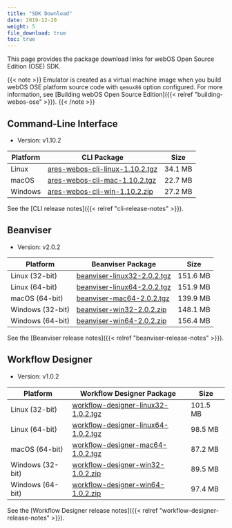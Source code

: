 ```yaml
---
title: "SDK Download"
date: 2019-12-20
weight: 5
file_download: true
toc: true
---
```


This page provides the package download links for webOS Open Source Edition (OSE) SDK.

{{< note >}}
Emulator is created as a virtual machine image when you build webOS OSE platform source code with `qemux86` option configured. For more information, see [Building webOS Open Source Edition]({{< relref "building-webos-ose" >}}).
{{< /note >}}

## Command-Line Interface

* Version: v1.10.2

|	Platform	|	CLI Package	|	Size	|
|-----------------------|-------------------|-----------|
|	Linux	|	<a href="javascript:" onclick="file_dn('CLI', 'Linux', 'ares-webos-cli-linux-1.10.2.tgz','https://webosose.s3.ap-northeast-2.amazonaws.com/tools/cli/v1.10.2/ares-webos-cli-linux-1.10.2.tgz');">ares-webos-cli-linux-1.10.2.tgz</a>	|	34.1 MB	|
|	macOS	|	<a href="javascript:" onclick="file_dn('CLI', 'macOS', 'ares-webos-cli-mac-1.10.2.tgz', 'https://webosose.s3.ap-northeast-2.amazonaws.com/tools/cli/v1.10.2/ares-webos-cli-mac-1.10.2.tgz');">ares-webos-cli-mac-1.10.2.tgz</a>	|	22.7 MB	|
|	Windows	|	<a href="javascript:" onclick="file_dn('CLI', 'Windows', 'ares-webos-cli-win-1.10.2.zip', 'https://webosose.s3.ap-northeast-2.amazonaws.com/tools/cli/v1.10.2/ares-webos-cli-win-1.10.2.zip');"> ares-webos-cli-win-1.10.2.zip</a>	|	27.2 MB	|

See the [CLI release notes]({{< relref "cli-release-notes" >}}).

## Beanviser

* Version: v2.0.2

|	Platform	|	Beanviser Package	|	Size	|
|-----------------------|-------------------|-----------|
|	Linux (32-bit)	|	<a href="javascript:" onclick="file_dn('Beanviser', 'Linux', 'beanviser-linux32-2.0.2.tgz', 'https://webosose.s3.ap-northeast-2.amazonaws.com/tools/beanviser/v2.0.2/beanviser-linux32-2.0.2.tgz');">beanviser-linux32-2.0.2.tgz</a>	|	151.6 MB	|
|	Linux (64-bit)	|	<a href="javascript:" onclick="file_dn('Beanviser', 'Linux', 'beanviser-linux64-2.0.2.tgz', 'https://webosose.s3.ap-northeast-2.amazonaws.com/tools/beanviser/v2.0.2/beanviser-linux64-2.0.2.tgz');">beanviser-linux64-2.0.2.tgz</a>	|	151.9 MB	|
|	macOS (64-bit)	|	<a href="javascript:" onclick="file_dn('Beanviser', 'macOS', 'beanviser-mac64-2.0.2.tgz', 'https://webosose.s3.ap-northeast-2.amazonaws.com/tools/beanviser/v2.0.2/beanviser-mac64-2.0.2.tgz');">beanviser-mac64-2.0.2.tgz</a>	|	139.9 MB	|
|	Windows	(32-bit) |	<a href="javascript:" onclick="file_dn('Beanviser', 'Windows', 'beanviser-win32-2.0.2.zip', 'https://webosose.s3.ap-northeast-2.amazonaws.com/tools/beanviser/v2.0.2/beanviser-win32-2.0.2.zip');">beanviser-win32-2.0.2.zip</a>	|	148.1 MB	|
|	Windows	(64-bit) |	<a href="javascript:" onclick="file_dn('Beanviser', 'Windows', 'beanviser-win64-2.0.2.zip', 'https://webosose.s3.ap-northeast-2.amazonaws.com/tools/beanviser/v2.0.2/beanviser-win64-2.0.2.zip');">beanviser-win64-2.0.2.zip</a>	|	156.4 MB	|

See the [Beanviser release notes]({{< relref "beanviser-release-notes" >}}).

## Workflow Designer

* Version: v1.0.2

|	Platform	|	Workflow Designer Package	|	Size	|
|-----------------------|-------------------|-----------|
|	Linux (32-bit)	|	<a href="javascript:" onclick="file_dn('Workflow Designer', 'Linux', 'workflow-designer-linux32-1.0.2.tgz', 'https://webosose.s3.ap-northeast-2.amazonaws.com/tools/workflow-designer/v1.0.2/workflow-designer-linux32-1.0.2.tgz');">workflow-designer-linux32-1.0.2.tgz</a>	|	101.5 MB	|
|	Linux (64-bit)	|	<a href="javascript:" onclick="file_dn('Workflow Designer', 'Linux', 'workflow-designer-linux64-1.0.2.tgz', 'https://webosose.s3.ap-northeast-2.amazonaws.com/tools/workflow-designer/v1.0.2/workflow-designer-linux64-1.0.2.tgz');">workflow-designer-linux64-1.0.2.tgz</a>	|	98.5 MB	|
|	macOS (64-bit)	|	<a href="javascript:" onclick="file_dn('Workflow Designer', 'macOS', 'workflow-designer-mac64-1.0.2.tgz', 'https://webosose.s3.ap-northeast-2.amazonaws.com/tools/workflow-designer/v1.0.2/workflow-designer-mac64-1.0.2.tgz');">workflow-designer-mac64-1.0.2.tgz</a>	|	87.2 MB	|
|	Windows	(32-bit) |	<a href="javascript:" onclick="file_dn('Workflow Designer', 'Windows', 'workflow-designer-win32-1.0.2.zip', 'https://webosose.s3.ap-northeast-2.amazonaws.com/tools/workflow-designer/v1.0.2/workflow-designer-win32-1.0.2.zip');">workflow-designer-win32-1.0.2.zip</a>	|	89.5 MB	|
|	Windows	(64-bit) |	<a href="javascript:" onclick="file_dn('Workflow Designer', 'Windows', 'workflow-designer-win64-1.0.2.zip', 'https://webosose.s3.ap-northeast-2.amazonaws.com/tools/workflow-designer/v1.0.2/workflow-designer-win64-1.0.2.zip');">workflow-designer-win64-1.0.2.zip</a>	|	97.4 MB	|

See the [Workflow Designer release notes]({{< relref "workflow-designer-release-notes" >}}).
